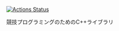 [![Actions Status](https://github.com/toof-jp/cp-library/workflows/verify/badge.svg)](https://github.com/toof-jp/cp-library/actions)

競技プログラミングのためのC++ライブラリ
